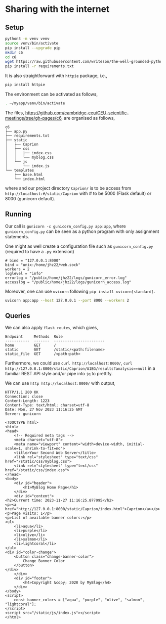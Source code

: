 # Sharing with the internet

## Setup

```bash
python3 -m venv venv
source venv/bin/activate
pip install --upgrade pip
mkdir c6
cd c6
wget https://raw.githubusercontent.com/writeson/the-well-grounded-python-developer/integration/examples/CH_06/requirements.txt
pip install -r requirements.txt
```

It is also straightforward with `httpie` package, i.e.,

```python
pip install httpie
```

The environment can be activated as follows,

```bash
. ~/myapp/venv/bin/activate
```

The files, <https://github.com/cambridge-ceu/CEU-scientific-meetings/tree/gh-pages/c6>, are organised as follows,

```
c6
├── app.py
├── requirements.txt
├── static
│   ├── Caprion
│   ├── css
│   │   ├── index.css
│   │   └── myblog.css
│   └── js
│       └── index.js
└── templates
    ├── base.html
    └── index.html
```

where and our project directory `Caprion/` is to be access from `http://localhost:#/static/Caprion` with # to be 5000 (Flask default) or 8000 (gunicorn default).

## Running

Our call is `gunicorn -c gunicorn_config.py app:app`, where `gunicorn_config.py` can be seen as a python program with only assignment statements.

One might as well create a configuration file such as `gunicorn_config.py` (required to have a `.py` extension)

```
# bind = "127.0.0.1:8000"
bind = "unix:/home/jhz22/web.sock"
workers = 2
loglevel = "info"
errorlog = "/public/home/jhz22/logs/gunicorn_error.log"
accesslog = "/public/home/jhz22/logs/gunicorn_access.log"
```

Moreover, one can use `uvicorn` following `pip install uvicorn[standard]`.

```bash
uvicorn app:app --host 127.0.0.1 --port 8000 --workers 2
```

## Queries

We can also apply `flask routes`, which gives,

```
Endpoint     Methods  Rule
-----------  -------  -----------------------
home         GET      /
static       GET      /static/<path:filename>
static_file  GET      /<path:path>
```

Furthermore, we could use `curl http://localhost:8000/`, `curl http://127.0.0.1:8000/static/Caprion/A1BG/results?analysis==null` in a familiar REST API style and/or pipe into `jq` to prettify.

We can use `http http://localhost:8000/` with output,

```
HTTP/1.1 200 OK
Connection: close
Content-Length: 1223
Content-Type: text/html; charset=utf-8
Date: Mon, 27 Nov 2023 11:16:25 GMT
Server: gunicorn

<!DOCTYPE html>
<html>
<head>
    <!-- Required meta tags -->
    <meta charset="utf-8">
    <meta name="viewport" content="width=device-width, initial-scale=1, shrink-to-fit=no">
    <title>Your Second Web Server</title>
    <link rel="stylesheet" type="text/css" href="/static/css/myblog.css">
    <link rel="stylesheet" type="text/css" href="/static/css/index.css">
</head>
<body>
    <div id="header">
        <h1>MyBlog Home Page</h1>
    </div>
    <div id="content">
<h2>Current time: 2023-11-27 11:16:25.877095</h2>
<p><a href="http://127.0.0.1:8000/static/Caprion/index.html">Caprion</a></p>
<p>Page visits: 1</p>
<p>List of available banner colors:</p>
<ul>
    <li>aqua</li>
    <li>purple</li>
    <li>olive</li>
    <li>salmon</li>
    <li>lightcoral</li>
</ul>
<div id="color-change">
    <button class="change-banner-color">
        Change Banner Color
    </button>
</div>
    </div>
    <div id="footer">
        <h4>Copyright &copy; 2020 by MyBlog</h4>
    </div>
</body>
<script>
    const banner_colors = ["aqua", "purple", "olive", "salmon", "lightcoral"];
</script>
<script src="/static/js/index.js"></script>
</html>
```
